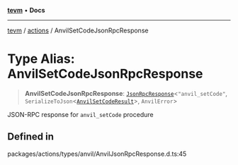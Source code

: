 [**tevm**](../../README.md) • **Docs**

***

[tevm](../../modules.md) / [actions](../README.md) / AnvilSetCodeJsonRpcResponse

# Type Alias: AnvilSetCodeJsonRpcResponse

> **AnvilSetCodeJsonRpcResponse**: [`JsonRpcResponse`](../../index/type-aliases/JsonRpcResponse.md)\<`"anvil_setCode"`, `SerializeToJson`\<[`AnvilSetCodeResult`](AnvilSetCodeResult.md)\>, `AnvilError`\>

JSON-RPC response for `anvil_setCode` procedure

## Defined in

packages/actions/types/anvil/AnvilJsonRpcResponse.d.ts:45

